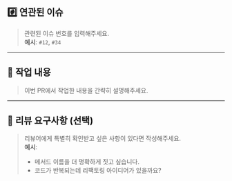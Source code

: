 ## #️⃣ 연관된 이슈

> 관련된 이슈 번호를 입력해주세요.  
> **예시**: `#12`, `#34`

---

## 📝 작업 내용

> 이번 PR에서 작업한 내용을 간략히 설명해주세요.  

---

## 💬 리뷰 요구사항 (선택)

> 리뷰어에게 특별히 확인받고 싶은 사항이 있다면 작성해주세요.  
> **예시**: 
> - 메서드 이름을 더 명확하게 짓고 싶습니다.
> - 코드가 반복되는데 리팩토링 아이디어가 있을까요?
